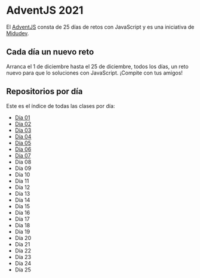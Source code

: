 # AdventJS 2021

El [AdventJS](https://adventjs.dev/) consta de 25 días de retos con JavaScript y es una iniciativa de [Midudev](https://midu.dev/).

## Cada día un nuevo reto

Arranca el 1 de diciembre hasta el 25 de diciembre, todos los días, un reto nuevo para que lo soluciones con JavaScript. ¡Compite con tus amigos!

## Repositorios por día

Este es el índice de todas las clases por día:

- [Día 01](/01)
- [Día 02](/02)
- [Día 03](/03)
- [Día 04](/04)
- [Día 05](/05)
- [Día 06](/06)
- [Día 07](/07)
- Día 08
- Día 09
- Día 10
- Día 11
- Día 12
- Día 13
- Día 14
- Día 15
- Día 16
- Día 17
- Día 18
- Día 19
- Día 20
- Día 21
- Día 22
- Día 23
- Día 24
- Día 25